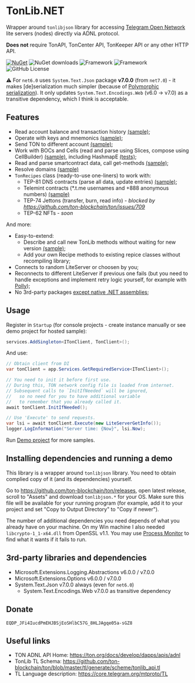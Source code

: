 TonLib.NET
===========

Wrapper around `tonlibjson` library for accessing [Telegram Open Network](https://ton.org/) lite servers (nodes) directly via ADNL protocol.

**Does not** require TonAPI, TonCenter API, TonKeeper API or any other HTTP API. 

[![NuGet](https://img.shields.io/nuget/v/TonLib.Net.svg?color=blue)](https://www.nuget.org/packages/TonLib.Net/) ![NuGet downloads](https://img.shields.io/nuget/dt/TonLib.NET?color=blue) ![Framework](https://img.shields.io/badge/framework-net6.0-blue) ![Framework](https://img.shields.io/badge/framework-net7.0-blue) ![GitHub License](https://img.shields.io/github/license/justdmitry/TonLib.NET?color=blue) 

⚠ For `net6.0` uses `System.Text.Json` package **v7.0.0** (from `net7.0`) - it makes [de]serialization much simpler (because of [Polymorphic serialization](https://learn.microsoft.com/en-us/dotnet/standard/serialization/system-text-json/polymorphism)). It only updates `System.Text.Encodings.Web` (v6.0 -> v7.0) as a transitive dependency, which I think is acceptable.


## Features

* Read account balance and transaction history [(sample)](/TonLibDotNet.Demo/Samples/AccountBalanceAndTransactions.cs);
* Operate with keys and mnemonics [(sample)](/TonLibDotNet.Demo/Samples/KeysAndMnemonics.cs);
* Send TON to different account [(sample)](/TonLibDotNet.Demo/Samples/SendTon.cs);
* Work with BOCs and Cells (read and parse using Slices, compose using CellBuilder) [(sample)](/TonLibDotNet.Demo/Samples/BocAndCells.cs), including HashmapE [(tests)](/TonLibDotNet.Tests/Cells/DictTests.cs);
* Read and parse smartcontract data, call get-methods [(sample)](/TonLibDotNet.Demo/Samples/ReadInfoFromSmartContracts.cs);
* Resolve domains [(sample)](/TonLibDotNet.Demo/Samples/ResolveDomains.cs)
* `TonRecipes` class (ready-to-use one-liners) to work with:
  * TEP-81 DNS contracts (parse all data, update entries) [(sample)](/TonLibDotNet.Demo/Samples/Recipes/RootDnsGetAllInfo.cs);
  * Telemint contracts (*.t.me usernames and +888 anonymous numbers) [(sample)](/TonLibDotNet.Demo/Samples/Recipes/TelemintGetAllInfo.cs)
  * TEP-74 Jettons (transfer, burn, read info) - *blocked by https://github.com/ton-blockchain/ton/issues/709*
  * TEP-62 NFTs - *soon*

And more:

* Easy-to-extend:
  * Describe and call new TonLib methods without waiting for new version [(sample)](/TonLibDotNet.Demo/Samples/LibraryExtensibility.cs);
  * Add your own Recipe methods to existing repice classes without recompiling library;
* Connects to random LiteServer or choosen by you;
* Reconnects to different LiteServer if previous one fails (but you need to handle exceptions and implement retry logic yourself, for example with [Polly](http://www.thepollyproject.org/));
* No 3rd-party packages [except native .NET assemblies](#3rd-party-libraries-and-dependencies);


## Usage

Register in `Startup` (for console projects - create instance manually or see demo project for hosted sample):

```csharp
services.AddSingleton<ITonClient, TonClient>();
```

And use:

```csharp
// Obtain client from DI
var tonClient = app.Services.GetRequiredService<ITonClient>();

// You need to init it before first use.
// During this, TON network config file is loaded from internet.
// Subsequent calls to `InitIfNeeded` will be ignored, 
//   so no need for you to have additional variable 
//   to remember that you already called it.
await tonClient.InitIfNeeded();

// Use 'Execute' to send requests.
var lsi = await tonClient.Execute(new LiteServerGetInfo());
logger.LogInformation("Server time: {Now}", lsi.Now);
```

Run [Demo project](/TonLibDotNet.Demo) for more samples. 


## Installing dependencies and running a demo

This library is a wrapper around `tonlibjson` library. You need to obtain complied copy of it (and its dependencies) yourself.

Go to https://github.com/ton-blockchain/ton/releases, open latest release, scroll to "Assets" and download `tonlibjson.*` for your OS. Make sure this file will be available for your running program (for example, add it to your project and set "Copy to Output Directory" to "Copy if newer").

The number of additional dependencies you need depends of what you already have on your machine. On my Win machine I also needed `libcrypto-1_1-x64.dll` from OpenSSL v1.1. You may use [Process Monitor](https://learn.microsoft.com/en-us/sysinternals/downloads/procmon) to find what it wants if it fails to run.


## 3rd-party libraries and dependencies

* Microsoft.Extensions.Logging.Abstractions v6.0.0 / v7.0.0
* Microsoft.Extensions.Options v6.0.0 / v7.0.0
* System.Text.Json v7.0.0 always (even for `net6.0`)
  * System.Text.Encodings.Web v7.0.0 as transitive dependency


## Donate

`EQDP_JFi4IucdPmEHJBSjEoSHlbC57G_8HLJAgqe05a-sGZ8`


## Useful links

* TON ADNL API Home: https://ton.org/docs/develop/dapps/apis/adnl
* TonLib TL Schema: https://github.com/ton-blockchain/ton/blob/master/tl/generate/scheme/tonlib_api.tl
* TL Language description: https://core.telegram.org/mtproto/TL